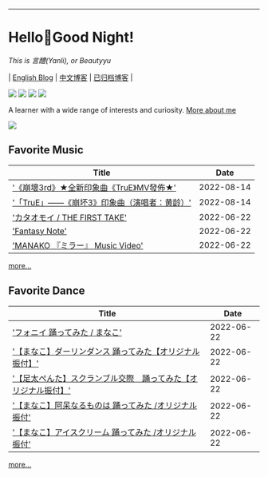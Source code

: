 ---

# Hello👋Good Night!

*This is 言醴(Yanli), or Beautyyu*

| [English Blog](https://blog.beautyyu.one) | [中文博客](https://blog-zh.beautyyu.one) | [已归档博客](https://blogarchived.beautyyu.one) |

[![](https://camo.githubusercontent.com/db38fa14b55bc8700f7e7e120a163ddb567db899cdb9b31aa8cd69f4b53855e1/68747470733a2f2f696d672e736869656c64732e696f2f62616467652f2d456d61696c2d6332333932613f6c6f676f3d476d61696c266c6f676f436f6c6f723d7768697465267374796c653d666c61742d737175617265)](mailto://beautyyuyanli@gmail.com) [![](https://camo.githubusercontent.com/7e7d591bcb23223e983774b28272fb9436d8229eac2f58f15c4e75384849c48c/68747470733a2f2f696d672e736869656c64732e696f2f62616467652f2d4769744875622d626c61636b3f6c6f676f3d476974487562267374796c653d666c61742d737175617265)](https://github.com/beautyyuyanli) [![](https://camo.githubusercontent.com/9e318c12efb77a183c3f10ea470bdb849a1ef967d8266a04e4d6eb47fa0d2fde/68747470733a2f2f696d672e736869656c64732e696f2f62616467652f2d54656c656772616d2d3263613565303f6c6162656c436f6c6f723d666166616661266c6f676f3d54656c656772616d266c6f676f57696474683d3133267374796c653d666c61742d737175617265)](https://t.me/beautyyu) [![](https://camo.githubusercontent.com/421e5c3382eca3899066109b9dd9d2f5cd5fe381dd6fa1f69ead95b41b7652c4/68747470733a2f2f696d672e736869656c64732e696f2f62616467652f2d547769747465722d3164613166323f6c6f676f3d54776974746572266c6f676f436f6c6f723d7768697465267374796c653d666c61742d737175617265)](https://twitter.com/beautyyuyanli)

A learner with a wide range of interests and curiosity. [More about me](https://blog.beautyyu.one/profile)

![](https://github-readme-stats.vercel.app/api?username=beautyyuyanli&show_icons=true&theme=dark)

## Favorite Music

|Title|Date|
|---|---|
|['《崩壞3rd》★全新印象曲《TruE》MV發佈★'](https://www.youtube.com/watch?v=FxTxbNC0yGk)|2022-08-14|
|['「TruE」——《崩坏3》印象曲（演唱者：黄龄）'](https://www.bilibili.com/video/av514281713)|2022-08-14|
|['カタオモイ / THE FIRST TAKE'](https://www.youtube.com/watch?v=Opp9nqiN5m0)|2022-06-22|
|['Fantasy Note'](https://www.youtube.com/watch?v=x2DXE7Hj4mY)|2022-06-22|
|['MANAKO 『ミラー』 Music Video'](https://www.youtube.com/watch?v=JyN1ZeY3ngk)|2022-06-22|

[more...](https://github.com/BeautyYuYanli/beautyyuyanli/blob/master/components/music/output.md)

## Favorite Dance

|Title|Date|
|---|---|
|['フォニイ  踊ってみた / まなこ'](https://www.youtube.com/watch?v=HX2VSG55m5w)|2022-06-22|
|['【まなこ】ダーリンダンス 踊ってみた【オリジナル振付】'](https://www.youtube.com/watch?v=-1fIEB8leG0)|2022-06-22|
|['【足太ぺんた】スクランブル交際　踊ってみた【オリジナル振付】'](https://www.youtube.com/watch?v=jgzdZBzAMsU)|2022-06-22|
|['【まなこ】阿呆なるものは 踊ってみた /オリジナル振付'](https://www.youtube.com/watch?v=oqDa7DjaHJY)|2022-06-22|
|['【まなこ】アイスクリーム 踊ってみた /オリジナル振付'](https://www.youtube.com/watch?v=W5J_tz01agU)|2022-06-22|

[more...](https://github.com/BeautyYuYanli/beautyyuyanli/blob/master/components/dance/output.md)
